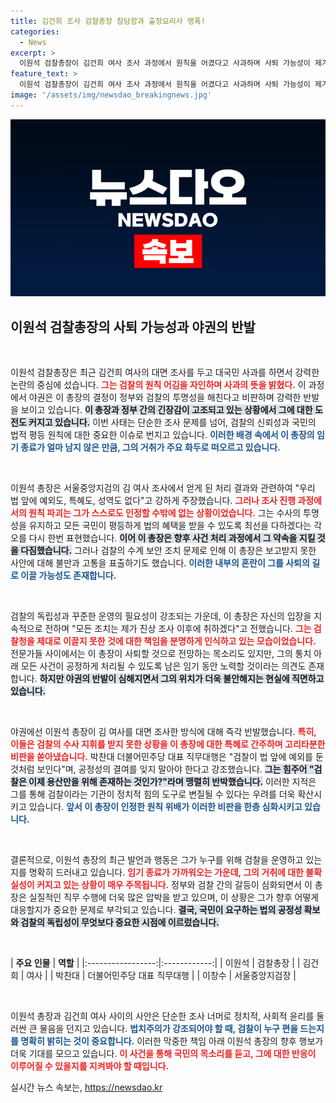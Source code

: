 ```yaml
---
title: 김건희 조사 검찰총장 참담함과 출장요리사 맹폭!
categories:
  - News
excerpt: >
  이원석 검찰총장이 김건희 여사 조사 과정에서 원칙을 어겼다고 사과하며 사퇴 가능성이 제기됐다. 야권은 검찰의 특혜 조사에 강하게 반발하며 특검 필요성을 주장하고 있다. 검찰 수장과 수사팀 간의 갈등이 격화되고 있는 상황에서 후폭풍이 예상된다.
feature_text: >
  이원석 검찰총장이 김건희 여사 조사 과정에서 원칙을 어겼다고 사과하며 사퇴 가능성이 제기됐다. 야권은 검찰의 특혜 조사에 강하게 반발하며 특검 필요성을 주장하고 있다. 검찰 수장과 수사팀 간의 갈등이 격화되고 있는 상황에서 후폭풍이 예상된다.
image: '/assets/img/newsdao_breakingnews.jpg'
---
```


<p><img src="/assets/img/newsdao_breakingnews.jpg" alt="ranknews 속보" /></p>

<h2 data-ke-size="size26">이원석 검찰총장의 사퇴 가능성과 야권의 반발</h2>

<p data-ke-size="size16">&nbsp;</p>

<p>이원석 검찰총장은 최근 김건희 여사의 대면 조사를 두고 대국민 사과를 하면서 강력한 논란의 중심에 섰습니다. <b><span style="color: #ee2323;">그는 검찰의 원칙 어김을 자인하며 사과의 뜻을 밝혔다.</span></b> 이 과정에서 야권은 이 총장의 결정이 정부와 검찰의 투명성을 해친다고 비판하며 강력한 반발을 보이고 있습니다. <b><span style="background-color: #21538527;">이 총장과 정부 간의 긴장감이 고조되고 있는 상황에서 그에 대한 도전도 커지고 있습니다.</span></b> 이번 사태는 단순한 조사 문제를 넘어, 검찰의 신뢰성과 국민의 법적 평등 원칙에 대한 중요한 이슈로 번지고 있습니다. <b><span style="color: #1a5490;">이러한 배경 속에서 이 총장의 임기 종료가 얼마 남지 않은 만큼, 그의 거취가 주요 화두로 떠오르고 있습니다.</span></b></p>

<p data-ke-size="size16">&nbsp;</p>

<p>이원석 총장은 서울중앙지검의 김 여사 조사에서 얻게 된 처리 결과와 관련하여 "우리 법 앞에 예외도, 특혜도, 성역도 없다"고 강하게 주장했습니다. <b><span style="color: #ee2323;">그러나 조사 진행 과정에서의 원칙 파괴는 그가 스스로도 인정할 수밖에 없는 상황이었습니다.</span></b> 그는 수사의 투명성을 유지하고 모든 국민이 평등하게 법의 혜택을 받을 수 있도록 최선을 다하겠다는 각오를 다시 한번 표현했습니다. <b><span style="background-color: #21538527;">이어 이 총장은 향후 사건 처리 과정에서 그 약속을 지킬 것을 다짐했습니다.</span></b> 그러나 검찰의 수계 보안 조치 문제로 인해 이 총장은 보고받지 못한 사안에 대해 불만과 고통을 표출하기도 했습니다. <b><span style="color: #1a5490;">이러한 내부의 혼란이 그를 사퇴의 길로 이끌 가능성도 존재합니다.</span></b></p>

<p data-ke-size="size16">&nbsp;</p>

<p>검찰의 독립성과 꾸준한 운영의 필요성이 강조되는 가운데, 이 총장은 자신의 입장을 지속적으로 전하며 "모든 조치는 제가 진상 조사 이후에 취하겠다"고 전했습니다. <b><span style="color: #ee2323;">그는 검찰청을 제대로 이끌지 못한 것에 대한 책임을 분명하게 인식하고 있는 모습이었습니다.</span></b> 전문가들 사이에서는 이 총장이 사퇴할 것으로 전망하는 목소리도 있지만, 그의 통치 아래 모든 사건이 공정하게 처리될 수 있도록 남은 임기 동안 노력할 것이라는 의견도 존재합니다. <b><span style="background-color: #21538527;">하지만 야권의 반발이 심해지면서 그의 위치가 더욱 불안해지는 현실에 직면하고 있습니다.</span></b> </p>

<p data-ke-size="size16">&nbsp;</p>

<p>야권에선 이원석 총장이 김 여사를 대면 조사한 방식에 대해 즉각 반발했습니다. <b><span style="color: #ee2323;">특히, 이들은 검찰의 수사 지휘를 받지 못한 상황을 이 총장에 대한 특혜로 간주하며 고리타분한 비판을 쏟아냈습니다.</span></b> 박찬대 더불어민주당 대표 직무대행은 "검찰이 법 앞에 예외를 둔 것처럼 보인다"며, 공정성의 결여를 잊지 말아야 한다고 강조했습니다. <b><span style="background-color: #21538527;">그는 힘주어 "검찰은 이제 용산만을 위해 존재하는 것인가?"라며 맹렬히 반박했습니다.</span></b> 이러한 지적은 그를 통해 검찰이라는 기관이 정치적 힘의 도구로 변질될 수 있다는 우려를 더욱 확산시키고 있습니다. <b><span style="color: #1a5490;">앞서 이 총장이 인정한 원칙 위배가 이러한 비판을 한층 심화시키고 있습니다.</span></b></p>

<p data-ke-size="size16">&nbsp;</p>

<p>결론적으로, 이원석 총장의 최근 발언과 행동은 그가 누구를 위해 검찰을 운영하고 있는지를 명확히 드러내고 있습니다. <b><span style="color: #ee2323;">임기 종료가 가까워오는 가운데, 그의 거취에 대한 불확실성이 커지고 있는 상황이 매우 주목됩니다.</span></b> 정부와 검찰 간의 갈등이 심화되면서 이 총장은 실질적인 직무 수행에 더욱 많은 압박을 받고 있으며, 이 상황은 그가 향후 어떻게 대응할지가 중요한 문제로 부각되고 있습니다. <b><span style="background-color: #21538527;">결국, 국민이 요구하는 법의 공정성 확보와 검찰의 독립성이 무엇보다 중요한 시점에 이르렀습니다.</span></b></p>

<p data-ke-size="size16">&nbsp;</p>

<p>|   <strong>주요 인물</strong>   |   <strong>역할</strong>   |
|:-----------------:|:------------:|
|   이원석           |   검찰총장   |
|   김건희           |   여사       |
|   박찬대           |   더불어민주당 대표 직무대행   |
|   이창수           |   서울중앙지검장   |</p>

<p data-ke-size="size16">&nbsp;</p>

<p>이원석 총장과 김건희 여사 사이의 사안은 단순한 조사 너머로 정치적, 사회적 윤리를 둘러싼 큰 물음을 던지고 있습니다. <b><span style="color: #1a5490;">법치주의가 강조되어야 할 때, 검찰이 누구 편을 드는지를 명확히 밝히는 것이 중요합니다.</span></b> 이러한 막중한 책임 아래 이원석 총장의 향후 행보가 더욱 기대를 모으고 있습니다. <b><span style="color: #ee2323;">이 사건을 통해 국민의 목소리를 듣고, 그에 대한 반응이 이루어질 수 있을지를 지켜봐야 할 때입니다.</span></b></p>
실시간 뉴스 속보는, <a href="https://newsdao.kr" rel="dofollow">https://newsdao.kr</a>


